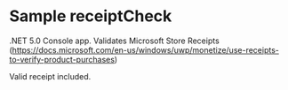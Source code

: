 # Sample receiptCheck
.NET 5.0 Console app.  Validates Microsoft Store Receipts (https://docs.microsoft.com/en-us/windows/uwp/monetize/use-receipts-to-verify-product-purchases)

Valid receipt included.
